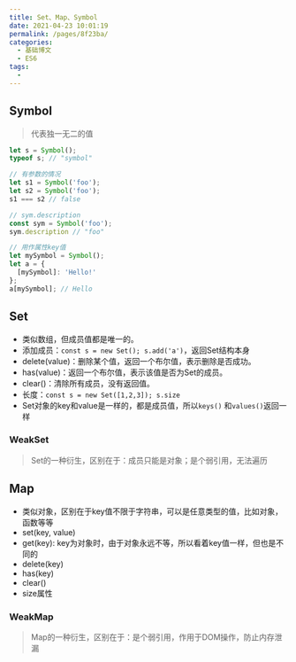 ```yaml
---
title: Set、Map、Symbol
date: 2021-04-23 10:01:19
permalink: /pages/8f23ba/
categories:
  - 基础博文
  - ES6
tags:
  -
---
```



## Symbol
> 代表独一无二的值

```js
let s = Symbol();
typeof s; // "symbol"

// 有参数的情况
let s1 = Symbol('foo');
let s2 = Symbol('foo');
s1 === s2 // false

// sym.description
const sym = Symbol('foo');
sym.description // "foo"

// 用作属性key值
let mySymbol = Symbol();
let a = {
  [mySymbol]: 'Hello!'
};
a[mySymbol]; // Hello
```


## Set
+ 类似数组，但成员值都是唯一的。
+ 添加成员：`const s = new Set(); s.add('a')`，返回Set结构本身
+ delete(value)：删除某个值，返回一个布尔值，表示删除是否成功。
+ has(value)：返回一个布尔值，表示该值是否为Set的成员。
+ clear()：清除所有成员，没有返回值。
+ 长度：`const s = new Set([1,2,3]); s.size`
+ Set对象的key和value是一样的，都是成员值，所以`keys()` 和`values()`返回一样

### WeakSet
> Set的一种衍生，区别在于：成员只能是对象；是个弱引用，无法遍历


## Map
+ 类似对象，区别在于key值不限于字符串，可以是任意类型的值，比如对象，函数等等
+ set(key, value)
+ get(key): key为对象时，由于对象永远不等，所以看着key值一样，但也是不同的
+ delete(key)
+ has(key)
+ clear()
+ size属性


### WeakMap
> Map的一种衍生，区别在于：是个弱引用，作用于DOM操作，防止内存泄漏
